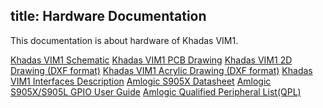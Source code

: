 title: Hardware Documentation
---

This documentation is about hardware of Khadas VIM1.

[Khadas VIM1 Schematic](http://www.mediafire.com/file/g23br7h202o8g8r/Vim_V12_Sch.pdf)
[Khadas VIM1 PCB Drawing](http://www.mediafire.com/file/grcfvpoe6k5g4mi/Vim_V12_Silk.pdf)
[Khadas VIM1 2D Drawing (DXF format)](http://www.mediafire.com/file/u6d9amb2904ctnm/Vim.dxf)
[Khadas VIM1 Acrylic Drawing (DXF format)](http://www.mediafire.com/file/5dhgmljjxjfpf33/Vim_Acrylic_top-bottom.7z)
[Khadas VIM1 Interfaces Description](http://docs.khadas.com/basics/VimInterfaces/)
[Amlogic S905X Datasheet](http://www.mediafire.com/file/5bpt054va5ut7v9/S905X_Datasheet_V0.3_20170314publicversion-Wesion.pdf)
[Amlogic S905X/S905L GPIO User Guide](http://www.mediafire.com/file/sj8doy9vcsgg290/Amlogic_S905X_S905L_GPIO_User_Guide_V0.2-Wesion.pdf)
[Amlogic Qualified Peripheral List(QPL)](http://www.mediafire.com/file/lm472dag03ddeku/Amlogic_STB_Release_V3.3_QPL20170609-Wesion.pdf)

